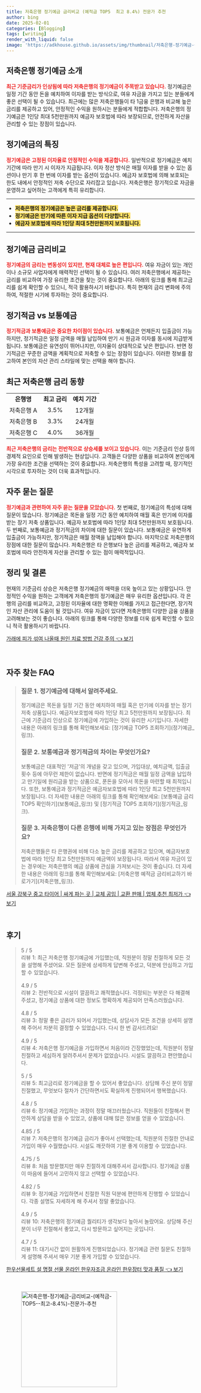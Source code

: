 ```yaml
---
title: 저축은행 정기예금 금리비교 (예적금 TOP5  최고 8.4%) 전문가 추천
author: bing
date: 2025-02-01
categories: [Blogging]
tags: [writing]
render_with_liquid: false
image: 'https://adkhouse.github.io/assets/img/thumbnail/저축은행-정기예금-금리비교-(예적금-TOP5--최고-8.4%)-전문가-추천.webp'
---
```



<h2 id='저축은행 정기예금 소개'>저축은행 정기예금 소개</h2>

<p><b><span style="color: #ee2323;">최근 기준금리가 인상됨에 따라 저축은행의 정기예금이 주목받고 있습니다.</span></b> 정기예금은 일정 기간 동안 돈을 예치하여 이자를 받는 방식으로, 여유 자금을 가지고 있는 분들에게 좋은 선택이 될 수 있습니다. 최근에는 많은 저축은행들이 타 1금융 은행과 비교해 높은 금리를 제공하고 있어, 안정적인 수익을 원하시는 분들에게 적합합니다. 저축은행의 정기예금은 1인당 최대 5천만원까지 예금자 보호법에 따라 보장되므로, 안전하게 자산을 관리할 수 있는 장점이 있습니다.</p>

<h2 id='정기예금의 특징'>정기예금의 특징</h2>

<p><b><span style="color: #ee2323;">정기예금은 고정된 이자율로 안정적인 수익을 제공합니다.</span></b> 일반적으로 정기예금은 예치 기간에 따라 만기 시 이자가 지급됩니다. 이자 정산 방식은 매월 이자를 받을 수 있는 옵션이나 만기 후 한 번에 이자를 받는 옵션이 있습니다. 예금자 보호법에 의해 보호되는 한도 내에서 안정적인 저축 수단으로 자리잡고 있습니다. 저축은행은 장기적으로 자금을 운영하고 싶어하는 고객에게 특히 유리합니다.</p>

<hr />

<ul>
    <li><b><span style="background-color: #ffe066;">저축은행의 정기예금은 높은 금리를 제공합니다.</span></b></li>
    <li><b><span style="background-color: #ffe066;">정기예금은 만기에 따른 이자 지급 옵션이 다양합니다.</span></b></li>
    <li><b><span style="background-color: #ffe066;">예금자 보호법에 따라 1인당 최대 5천만원까지 보호됩니다.</span></b></li>
</ul>

<hr />

<h2 id='정기예금 금리비교'>정기예금 금리비교</h2>

<p><b><span style="color: #ee2323;">정기예금의 금리는 변동성이 있지만, 현재 대체로 높은 편입니다.</span></b> 여유 자금이 있는 개인이나 소규모 사업자에게 매력적인 선택이 될 수 있습니다. 여러 저축은행에서 제공하는 금리를 비교하여 가장 유리한 조건을 찾는 것이 중요합니다. 아래의 링크를 통해 최고금리를 쉽게 확인할 수 있으니, 적극 활용하시기 바랍니다. 특히 현재의 금리 변화에 주의하여, 적절한 시기에 투자하는 것이 중요합니다.</p>

<h2 id='정기적금 vs 보통예금'>정기적금 vs 보통예금</h2>

<p><b><span style="color: #ee2323;">정기적금과 보통예금은 중요한 차이점이 있습니다.</span></b> 보통예금은 언제든지 입출금이 가능하지만, 정기적금은 일정 금액을 매월 납입하여 만기 시 원금과 이자를 동시에 지급받게 됩니다. 보통예금은 유연성이 뛰어나지만, 이자율이 상대적으로 낮은 편입니다. 반면 정기적금은 꾸준한 금액을 계획적으로 저축할 수 있는 장점이 있습니다. 이러한 정보를 참고하여 본인의 자산 관리 스타일에 맞는 선택을 해야 합니다.</p>

<h2 id='최근 저축은행 금리 동향'>최근 저축은행 금리 동향</h2>

<table>
    <tr>
        <td style="text-align: center; height: 17px;"><b>은행명</b></td>
        <td style="text-align: center; height: 17px;"><b>최고 금리</b></td>
        <td style="text-align: center; height: 17px;"><b>예치 기간</b></td>
    </tr>
    <tr>
        <td style="text-align: center; height: 17px;">저축은행 A</td>
        <td style="text-align: center; height: 17px;">3.5%</td>
        <td style="text-align: center; height: 17px;">12개월</td>
    </tr>
    <tr>
        <td style="text-align: center; height: 17px;">저축은행 B</td>
        <td style="text-align: center; height: 17px;">3.3%</td>
        <td style="text-align: center; height: 17px;">24개월</td>
    </tr>
    <tr>
        <td style="text-align: center; height: 17px;">저축은행 C</td>
        <td style="text-align: center; height: 17px;">4.0%</td>
        <td style="text-align: center; height: 17px;">36개월</td>
    </tr>
</table>

<p><b><span style="color: #ee2323;">최근 저축은행의 금리는 전반적으로 상승세를 보이고 있습니다.</span></b> 이는 기준금리 인상 등의 경제적 요인으로 인해 발생하는 현상입니다. 고객들은 다양한 상품을 비교하여 본인에게 가장 유리한 조건을 선택하는 것이 중요합니다. 저축은행의 특성을 고려할 때, 장기적인 시각으로 투자하는 것이 더욱 효과적입니다.</p>

<h2 id='자주 묻는 질문'>자주 묻는 질문</h2>

<p><b><span style="color: #ee2323;">정기예금과 관련하여 자주 묻는 질문을 모았습니다.</span></b> 첫 번째로, 정기예금의 특성에 대해 질문이 많습니다. 정기예금은 목돈을 일정 기간 동안 예치하여 매월 혹은 만기에 이자를 받는 장기 저축 상품입니다. 예금자 보호법에 따라 1인당 최대 5천만원까지 보호됩니다. 두 번째로, 보통예금과 정기적금의 차이에 대한 질문이 있습니다. 보통예금은 유연하게 입출금이 가능하지만, 정기적금은 매월 정액을 납입해야 합니다. 마지막으로 저축은행의 장점에 대한 질문이 많습니다. 저축은행은 타 은행보다 높은 금리를 제공하고, 예금자 보호법에 따라 안전하게 자산을 관리할 수 있는 점이 매력적입니다.</p>

<h2 id='정리 및 결론'>정리 및 결론</h2>

<p>현재의 기준금리 상승은 저축은행 정기예금의 매력을 더욱 높이고 있는 상황입니다. 안정적인 수익을 원하는 고객에게 저축은행의 정기예금은 매우 유리한 옵션입니다. 각 은행의 금리를 비교하고, 고정된 이자율에 대한 명확한 이해를 가지고 접근한다면, 장기적인 자산 관리에 도움이 될 것입니다. 여유 자금이 있다면 저축은행의 다양한 금융 상품을 고려해보는 것이 좋습니다. 아래의 링크를 통해 다양한 정보를 더욱 쉽게 확인할 수 있으니 적극 활용하시기 바랍니다.</p>


<p><a class="click-button" title="가래에 피가 섞여 나올때 원인 치료 방법 건강 주의" href="https://adkhouse.github.io/posts/%EA%B0%80%EB%9E%98%EC%97%90-%ED%94%BC%EA%B0%80-%EC%84%9E%EC%97%AC-%EB%82%98%EC%98%AC%EB%95%8C-%EC%9B%90%EC%9D%B8-%EC%B9%98%EB%A3%8C-%EB%B0%A9%EB%B2%95-%EA%B1%B4%EA%B0%95-%EC%A3%BC%EC%9D%98/" rel="dofollow">가래에 피가 섞여 나올때 원인 치료 방법 건강 주의 👈 보기</a></p><br>
<h2 id='자주_찾는_FAQ'>자주 찾는 FAQ</h2>
<div itemscope="" itemtype="https://schema.org/FAQPage"> 
<blockquote> 
<div itemscope="" itemprop="mainEntity" itemtype="https://schema.org/Question"> 
<h3 itemprop="name">질문 1. 정기예금에 대해서 알려주세요.</h3> 
<div itemscope="" itemprop="acceptedAnswer" itemtype="https://schema.org/Answer"> 
<span itemprop="text"> 
<p>정기예금은 목돈을 일정 기간 동안 예치하여 매월 혹은 만기에 이자를 받는 장기저축 상품입니다. 예금자보호법에 따라 1인당 최고 5천만원까지 보장됩니다. 최근에 기준금리 인상으로 정기예금에 가입하는 것이 유리한 시기입니다. 자세한 내용은 아래의 링크를 통해 확인해보세요: [정기예금 TOP5 조회하기](정기예금_링크).</p> 
</span> 
</div> 
</div> 

<div itemscope="" itemprop="mainEntity" itemtype="https://schema.org/Question"> 
<h3 itemprop="name">질문 2. 보통예금과 정기적금의 차이는 무엇인가요?</h3> 
<div itemscope="" itemprop="acceptedAnswer" itemtype="https://schema.org/Answer"> 
<span itemprop="text"> 
<p>보통예금은 대표적인 '저금'의 개념을 갖고 있으며, 가입대상, 예치금액, 입출금 횟수 등에 아무런 제한이 없습니다. 반면에 정기적금은 매월 일정 금액을 납입하고 만기일에 원리금을 받는 상품으로, 푼돈을 모아서 목돈을 마련할 때 최적입니다. 또한, 보통예금과 정기적금은 예금자보호법에 따라 1인당 최고 5천만원까지 보장됩니다. 더 자세한 내용은 아래의 링크를 통해 확인해보세요: [보통예금 금리 TOP5 확인하기](보통예금_링크) 및 [정기적금 TOP5 조회하기](정기적금_링크).</p> 
</span> 
</div> 
</div> 

<div itemscope="" itemprop="mainEntity" itemtype="https://schema.org/Question"> 
<h3 itemprop="name">질문 3. 저축은행이 다른 은행에 비해 가지고 있는 장점은 무엇인가요?</h3> 
<div itemscope="" itemprop="acceptedAnswer" itemtype="https://schema.org/Answer"> 
<span itemprop="text"> 
<p>저축은행들은 타 은행권에 비해 다소 높은 금리를 제공하고 있으며, 예금자보호법에 따라 1인당 최고 5천만원까지 예금액이 보장됩니다. 따라서 여유 자금이 있는 경우에는 저축은행의 예금 상품에 관심을 가져보시는 것이 좋습니다. 더 자세한 내용은 아래의 링크를 통해 확인해보세요: [저축은행 예적금 금리비교하기 바로가기](저축은행_링크).</p> 
</span> 
</div> 
</div> 
</blockquote> 
</div>
<p><a class="click-button" title="서울 강북구 중고 타이어 | 싸게 파는 곳 | 교체 공임 | 교환 판매 | 업체 추천 최저가" href="https://adkhouse.github.io/posts/%EC%84%9C%EC%9A%B8-%EA%B0%95%EB%B6%81%EA%B5%AC-%EC%A4%91%EA%B3%A0-%ED%83%80%EC%9D%B4%EC%96%B4-%EC%8B%B8%EA%B2%8C-%ED%8C%8C%EB%8A%94-%EA%B3%B3-%EA%B5%90%EC%B2%B4-%EA%B3%B5%EC%9E%84-%EA%B5%90%ED%99%98-%ED%8C%90%EB%A7%A4-%EC%97%85%EC%B2%B4-%EC%B6%94%EC%B2%9C-%EC%B5%9C%EC%A0%80%EA%B0%80/" rel="dofollow">서울 강북구 중고 타이어 | 싸게 파는 곳 | 교체 공임 | 교환 판매 | 업체 추천 최저가 👈 보기</a></p><br>
<h2 id='후기'>후기</h2>
<div itemscope itemtype="https://schema.org/Product">
  <blockquote>
  <div itemprop="review" itemscope itemtype="https://schema.org/Review">
      <div itemprop="reviewRating" itemscope itemtype="https://schema.org/Rating"> <span itemprop="ratingValue">5</span> / <span itemprop="bestRating">5</span> </div>
      <span itemprop="reviewBody">리뷰 1: 최근 저축은행 정기예금에 가입했는데, 직원분이 정말 친절하게 모든 것을 설명해 주셨어요. 모든 질문에 상세하게 답변해 주셨고, 덕분에 안심하고 가입할 수 있었습니다.</span>
  </div>
  <br>
  <div itemprop="review" itemscope itemtype="https://schema.org/Review">
      <div itemprop="reviewRating" itemscope itemtype="https://schema.org/Rating"> <span itemprop="ratingValue">4.9</span> / <span itemprop="bestRating">5</span> </div>
      <span itemprop="reviewBody">리뷰 2: 전반적으로 시설이 깔끔하고 쾌적했습니다. 걱정되는 부분은 다 해결해 주셨고, 정기예금 상품에 대한 정보도 명확하게 제공되어 만족스러웠습니다.</span>
  </div>
  <br>
  <div itemprop="review" itemscope itemtype="https://schema.org/Review">
      <div itemprop="reviewRating" itemscope itemtype="https://schema.org/Rating"> <span itemprop="ratingValue">4.8</span> / <span itemprop="bestRating">5</span> </div>
      <span itemprop="reviewBody">리뷰 3: 정말 좋은 금리가 되어서 가입했는데, 상담사가 모든 조건을 상세히 설명해 주어서 차분히 결정할 수 있었습니다. 다시 한 번 감사드려요!</span>
  </div>
  <br>
  <div itemprop="review" itemscope itemtype="https://schema.org/Review">
      <div itemprop="reviewRating" itemscope itemtype="https://schema.org/Rating"> <span itemprop="ratingValue">4.9</span> / <span itemprop="bestRating">5</span> </div>
      <span itemprop="reviewBody">리뷰 4: 저축은행 정기예금을 가입하면서 처음이라 긴장했었는데, 직원분이 정말 친절하고 세심하게 알려주셔서 문제가 없었습니다. 시설도 깔끔하고 편안했습니다.</span>
  </div>
  <br>
  <div itemprop="review" itemscope itemtype="https://schema.org/Review">
      <div itemprop="reviewRating" itemscope itemtype="https://schema.org/Rating"> <span itemprop="ratingValue">5</span> / <span itemprop="bestRating">5</span> </div>
      <span itemprop="reviewBody">리뷰 5: 최고금리로 정기예금을 할 수 있어서 좋았습니다. 상담해 주신 분이 정말 친절했고, 무엇보다 절차가 간단하면서도 확실하게 진행되어서 행복했습니다.</span>
  </div>
  <br>
  <div itemprop="review" itemscope itemtype="https://schema.org/Review">
      <div itemprop="reviewRating" itemscope itemtype="https://schema.org/Rating"> <span itemprop="ratingValue">4.8</span> / <span itemprop="bestRating">5</span> </div>
      <span itemprop="reviewBody">리뷰 6: 정기예금 가입하는 과정이 정말 매끄러웠습니다. 직원들이 친절해서 편안하게 상담을 받을 수 있었고, 상품에 대해 많은 정보를 얻을 수 있었습니다.</span>
  </div>
  <br>
  <div itemprop="review" itemscope itemtype="https://schema.org/Review">
      <div itemprop="reviewRating" itemscope itemtype="https://schema.org/Rating"> <span itemprop="ratingValue">4.85</span> / <span itemprop="bestRating">5</span> </div>
      <span itemprop="reviewBody">리뷰 7: 저축은행의 정기예금 금리가 좋아서 선택했는데, 직원분의 친절한 안내로 가입이 매우 수월했습니다. 시설도 깨끗하여 기분 좋게 이용할 수 있었습니다.</span>
  </div>
  <br>
  <div itemprop="review" itemscope itemtype="https://schema.org/Review">
      <div itemprop="reviewRating" itemscope itemtype="https://schema.org/Rating"> <span itemprop="ratingValue">4.75</span> / <span itemprop="bestRating">5</span> </div>
      <span itemprop="reviewBody">리뷰 8: 처음 방문했지만 매우 친절하게 대해주셔서 감사합니다. 정기예금 상품이 마음에 들어서 고민하지 않고 선택할 수 있었습니다.</span>
  </div>
  <br>
  <div itemprop="review" itemscope itemtype="https://schema.org/Review">
      <div itemprop="reviewRating" itemscope itemtype="https://schema.org/Rating"> <span itemprop="ratingValue">4.82</span> / <span itemprop="bestRating">5</span> </div>
      <span itemprop="reviewBody">리뷰 9: 정기예금 가입하면서 친절한 직원 덕분에 편안하게 진행할 수 있었습니다. 각종 설명도 자세하게 해 주셔서 정말 좋았습니다.</span>
  </div>
  <br>
  <div itemprop="review" itemscope itemtype="https://schema.org/Review">
      <div itemprop="reviewRating" itemscope itemtype="https://schema.org/Rating"> <span itemprop="ratingValue">4.9</span> / <span itemprop="bestRating">5</span> </div>
      <span itemprop="reviewBody">리뷰 10: 저축은행의 정기예금 퀄리티가 생각보다 높아서 놀랐어요. 상담해 주신 분이 너무 친절해서 좋았고, 다시 방문하고 싶어지는 곳입니다.</span>
  </div>
  <br>
  <div itemprop="review" itemscope itemtype="https://schema.org/Review">
      <div itemprop="reviewRating" itemscope itemtype="https://schema.org/Rating"> <span itemprop="ratingValue">4.7</span> / <span itemprop="bestRating">5</span> </div>
      <span itemprop="reviewBody">리뷰 11: 대기시간 없이 원활하게 진행되었습니다. 정기예금 관련 질문도 친절하게 설명해 주셔서 매우 기분 좋게 가입할 수 있었습니다.</span>
  </div>
  </blockquote>
</div>
<p><a class="click-button" title="한우선물세트 설 명절 선물 온라인 한우자조금 온라인 한우장터 맛과 품질" href="https://adkhouse.github.io/posts/%ED%95%9C%EC%9A%B0%EC%84%A0%EB%AC%BC%EC%84%B8%ED%8A%B8-%EC%84%A4-%EB%AA%85%EC%A0%88-%EC%84%A0%EB%AC%BC-%EC%98%A8%EB%9D%BC%EC%9D%B8-%ED%95%9C%EC%9A%B0%EC%9E%90%EC%A1%B0%EA%B8%88-%EC%98%A8%EB%9D%BC%EC%9D%B8-%ED%95%9C%EC%9A%B0%EC%9E%A5%ED%84%B0-%EB%A7%9B%EA%B3%BC-%ED%92%88%EC%A7%88/" rel="dofollow">한우선물세트 설 명절 선물 온라인 한우자조금 온라인 한우장터 맛과 품질 👈 보기</a></p><br>
<figure class="image"><img src="https://adkhouse.github.io/assets/img/thumbnail/저축은행-정기예금-금리비교-(예적금-TOP5--최고-8.4%)-전문가-추천.webp" alt="저축은행-정기예금-금리비교-(예적금-TOP5--최고-8.4%)-전문가-추천" width="256" height="256"></figure>